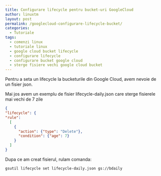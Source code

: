 ```yaml
---
title: Configurare lifecycle pentru bucket-uri GoogleCloud
author: linuxtm
layout: post
permalink: /googlecloud-configurare-lifecycle-bucket/
categories:
  - Tutoriale
tags:
  - comenzi linux
  - tutoriale linux
  - google cloud bucket lifecycle
  - configurare lifecycle
  - configurare bucket google cloud
  - sterge fisiere vechi google cloud bucket
---
```


Pentru a seta un lifecycle la bucketurile din Google Cloud, avem nevoie de un fisier json.

Mai jos avem un exemplu de fisier lifecycle-daily.json care sterge fisierele mai vechi de 7 zile
```json
{
"lifecycle": {
"rule":
  [
    {
      "action": {"type": "Delete"},
      "condition": {"age": 7}
    }
  ]
}
```

Dupa ce am creat fisierul, rulam comanda:
```bash
gsutil lifecycle set lifecycle-daily.json gs://bdaily
```
